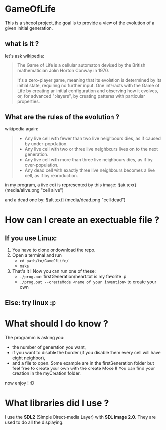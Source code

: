 # GameOfLife
This is a shcool project, the goal is to provide a view of the evolution of a given initial generation.

## what is it ?
let's ask wikipedia:

> The Game of Life is a cellular automaton devised by the British mathematician John Horton Conway in 1970.
>
> It's a zero-player game, meaning that its evolution is determined by its initial state, requiring no further input.
> One interacts with the Game of Life by creating an initial configuration and observing how it evolves, or, for advanced
> "players", by creating patterns with particular properties.

## What are the rules of the evolution ?

wikipedia again:

>   * Any live cell with fewer than two live neighbours dies, as if caused by under-population.
>   * Any live cell with two or three live neighbours lives on to the next generation.
>   * Any live cell with more than three live neighbours dies, as if by over-population.
>   * Any dead cell with exactly three live neighbours becomes a live cell, as if by reproduction.


In my program, a live cell is represented by this image: ![alt text] (media/alive.png "cell alive")

and a dead one by: ![alt text] (media/dead.png "cell dead")

# How can I create an exectuable file ?
## If you use Linux:

1. You have to clone or download the repo.
2. Open a terminal and run 
    * `cd path/to/GameOfLife/`
    * `make`
3. That's it ! Now you can run one of these:
    * `./prog.out` firstGeneration/heart.txt is my favorite :p
    * `./prog.out --createMode <name of your invention>` to create your own

## Else: try linux :p

# What should I do know ?
The programm is asking you:

   * the number of generation you want,
   * if you want to disable the border (if you disable them every cell will have eight neighbor),
   * and a file to open. 
   Some example are in the firstGeneration folder but feel free to create your own with the create Mode !!
   You can find your creation in the myCreation folder. 
  
now enjoy ! :D

# What libraries did I use ?
I use the __SDL2__ (Simple Direct-media Layer) with __SDL image 2.0__. They are used to do all the displaying.
